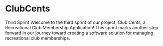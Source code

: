 # ClubCents
Third Sprint
Welcome to the third sprint of our project, Club Cents, a Recreational Club Membership Application! This sprint marks another step forward in our journey toward creating a software solution for managing recreational club memberships.
 
 
